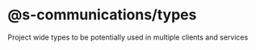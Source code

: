 # @s-communications/types

Project wide types to be potentially used in multiple clients and services
